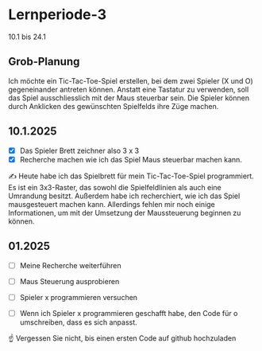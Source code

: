 # Lernperiode-3

10.1 bis 24.1

## Grob-Planung
Ich möchte ein Tic-Tac-Toe-Spiel erstellen, bei dem zwei Spieler (X und O) gegeneinander antreten können. Anstatt eine Tastatur zu verwenden,
soll das Spiel ausschliesslich mit der Maus steuerbar sein. Die Spieler können durch Anklicken des gewünschten Spielfelds ihre Züge machen.

## 10.1.2025

- [x] Das Spieler Brett zeichner also 3 x 3
- [x] Recherche machen wie ich das Spiel Maus steuerbar machen kann.

✍ Heute habe ich das Spielbrett für mein Tic-Tac-Toe-Spiel programmiert. Es ist ein 3x3-Raster, das sowohl die Spielfeldlinien als auch eine Umrandung besitzt. Außerdem habe ich recherchiert, wie ich das Spiel mausgesteuert machen kann. Allerdings fehlen mir noch einige Informationen, um mit der Umsetzung der Maussteuerung beginnen zu können.

## 01.2025

- [ ] Meine Recherche weiterführen
- [ ] Maus Steuerung ausprobieren 
- [ ] Spieler x programmieren versuchen
- [ ] Wenn ich Spieler x programmieren geschafft habe, den Code für o umschreiben, dass es sich anpasst.


☝️ Vergessen Sie nicht, bis einen ersten Code auf github hochzuladen
